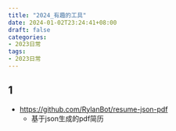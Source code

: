 ```yaml
---
title: "2024_有趣的工具"
date: 2024-01-02T23:24:41+08:00
draft: false
categories:
- 2023日常
tags:
- 2023日常
---
```



## 1

- https://github.com/RylanBot/resume-json-pdf
	- 基于json生成的pdf简历
